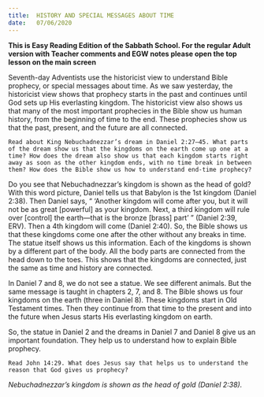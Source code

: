```yaml
---
title:  HISTORY AND SPECIAL MESSAGES ABOUT TIME
date:   07/06/2020
---
```


**This is Easy Reading Edition of the Sabbath School. For the regular Adult version with Teacher comments and EGW notes please open the top lesson on the main screen** 

Seventh-day Adventists use the historicist view to understand Bible prophecy, or special messages about time. As we saw yesterday, the historicist view shows that prophecy starts in the past and continues until God sets up His everlasting kingdom. The historicist view also shows us that many of the most important prophecies in the Bible show us human history, from the beginning of time to the end. These prophecies show us that the past, present, and the future are all connected.

`Read about King Nebuchadnezzar’s dream in Daniel 2:27–45. What parts of the dream show us that the kingdoms on the earth come up one at a time? How does the dream also show us that each kingdom starts right away as soon as the other kingdom ends, with no time break in between them? How does the Bible show us how to understand end-time prophecy?`

Do you see that Nebuchadnezzar’s kingdom is shown as the head of gold? With this word picture, Daniel tells us that Babylon is the 1st kingdom (Daniel 2:38). Then Daniel says, “ ‘Another kingdom will come after you, but it will not be as great [powerful] as your kingdom. Next, a third kingdom will rule over [control] the earth—that is the bronze [brass] part’ ” (Daniel 2:39, ERV). Then a 4th kingdom will come (Daniel 2:40). So, the Bible shows us that these kingdoms come one after the other without any breaks in time. The statue itself shows us this information. Each of the kingdoms is shown by a different part of the body. All the body parts are connected from the head down to the toes. This shows that the kingdoms are connected, just the same as time and history are connected.

In Daniel 7 and 8, we do not see a statue. We see different animals. But the same message is taught in chapters 2, 7, and 8. The Bible shows us four kingdoms on the earth (three in Daniel 8). These kingdoms start in Old Testament times. Then they continue from that time to the present and into the future when Jesus starts His everlasting kingdom on earth.

So, the statue in Daniel 2 and the dreams in Daniel 7 and Daniel 8 give us an important foundation. They help us to understand how to explain Bible prophecy.

`Read John 14:29. What does Jesus say that helps us to understand the reason that God gives us prophecy?`

_Nebuchadnezzar’s kingdom is shown as the head of gold (Daniel 2:38)._
